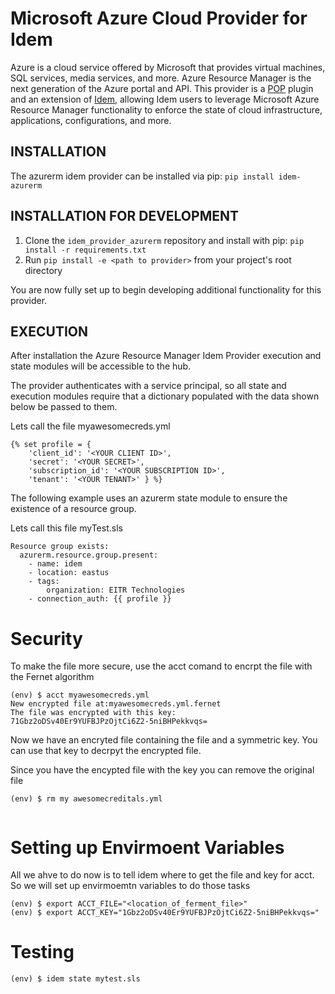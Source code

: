 # Microsoft Azure Cloud Provider for Idem

Azure is a cloud service offered by Microsoft that provides virtual machines, SQL services, media services, and more.
Azure Resource Manager is the next generation of the Azure portal and API. This provider is a [POP](https://gitlab.com/saltstack/pop/pop)
plugin and an extension of [Idem](https://gitlab.com/saltstack/pop/idem), allowing Idem users to leverage Microsoft
Azure Resource Manager functionality to enforce the state of cloud infrastructure, applications, configurations, and
more.

## INSTALLATION
The azurerm idem provider can be installed via pip:
`pip install idem-azurerm`

## INSTALLATION FOR DEVELOPMENT
1. Clone the `idem_provider_azurerm` repository and install with pip:
`pip install -r requirements.txt`
2. Run `pip install -e <path to provider>` from your project's root directory

You are now fully set up to begin developing additional functionality for this provider.

## EXECUTION
After installation the Azure Resource Manager Idem Provider execution and state modules will be accessible to the hub.

The provider authenticates with a service principal, so all state and execution modules require that a dictionary
populated with the data shown below be passed to them.

Lets call the file myawesomecreds.yml 
```
{% set profile = {
    'client_id': '<YOUR CLIENT ID>',
    'secret': '<YOUR SECRET>',
    'subscription_id': '<YOUR SUBSCRIPTION ID>',
    'tenant': '<YOUR TENANT>' } %}
```
The following example uses an azurerm state module to ensure the existence of a resource group. 

Lets call this file myTest.sls 
```
Resource group exists:
  azurerm.resource.group.present:
    - name: idem
    - location: eastus
    - tags:
        organization: EITR Technologies
    - connection_auth: {{ profile }}
```

# Security 
 
To make the file more secure, use the acct comand to encrpt the file with the Fernet algorithm  

~~~
(env) $ acct myawesomecreds.yml 
New encrypted file at:myawesomecreds.yml.fernet
The file was encrypted with this key:
71Gbz2oDSv40Er9YUFBJPzOjtCi6Z2-5niBHPekkvqs=
~~~
Now we have an encryted file containing the file and a symmetric key. You can use that key to decrpyt the encrypted file.

Since you have the encypted file with the key you can remove the original file 

~~~
(env) $ rm my awesomecreditals.yml
 
~~~

 # Setting up Envirmoent Variables

 All we ahve to do now is to tell idem where to get the file and key for acct. So we will set up envirmoemtn variables to do those tasks 

~~~
(env) $ export ACCT_FILE="<location_of_ferment_file>"
(env) $ export ACCT_KEY="1Gbz2oDSv40Er9YUFBJPzOjtCi6Z2-5niBHPekkvqs="
~~~

# Testing 
~~~
(env) $ idem state mytest.sls
~~~
